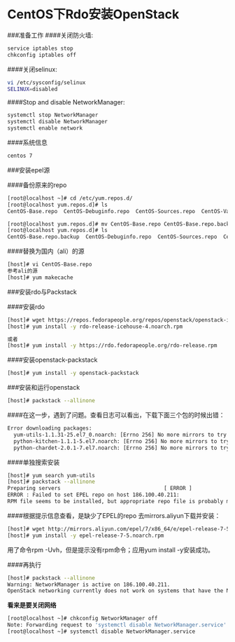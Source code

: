 CentOS下Rdo安装OpenStack
=====

###准备工作
####关闭防火墙:
```sh
service iptables stop        
chkconfig iptables off
```
####关闭selinux:
```sh
vi /etc/sysconfig/selinux           
SELINUX=disabled
```

####Stop and disable NetworkManager:
```sh
systemctl stop NetworkManager
systemctl disable NetworkManager
systemctl enable network
```
####系统信息
```sh
centos 7
```

###安装epel源

####备份原来的repo
```sh
[root@localhost ~]# cd /etc/yum.repos.d/
[root@localhost yum.repos.d]# ls
CentOS-Base.repo  CentOS-Debuginfo.repo  CentOS-Sources.repo  CentOS-Vault.repo

[root@localhost yum.repos.d]# mv CentOS-Base.repo CentOS-Base.repo.backup
[root@localhost yum.repos.d]# ls
CentOS-Base.repo.backup  CentOS-Debuginfo.repo  CentOS-Sources.repo  CentOS-Vault.repo
```
####替换为国内（ali）的源
```sh
[host]# vi CentOS-Base.repo
参考ali的源
[host]# yum makecache
```


###安装rdo与Packstack

####安装rdo
```sh
[host]# wget https://repos.fedorapeople.org/repos/openstack/openstack-icehouse/rdo-release-icehouse-4.noarch.rpm
[host]# yum install -y rdo-release-icehouse-4.noarch.rpm

或者
[host]# yum install -y https://rdo.fedorapeople.org/rdo-release.rpm
```
####安装openstack-packstack
```sh
[host]# yum install -y openstack-packstack
```
###安装和运行openstack 
```sh
[host]# packstack --allinone
```
####在这一步，遇到了问题。查看日志可以看出，下载下面三个包的时候出错：
```sh
Error downloading packages:
  yum-utils-1.1.31-25.el7_0.noarch: [Errno 256] No more mirrors to try.
  python-kitchen-1.1.1-5.el7.noarch: [Errno 256] No more mirrors to try.
  python-chardet-2.0.1-7.el7.noarch: [Errno 256] No more mirrors to try.
```
####单独搜索安装
```sh
[host]# yum search yum-utils
[host]# packstack --allinone
Preparing servers                                 [ ERROR ]
ERROR : Failed to set EPEL repo on host 186.100.40.211:
RPM file seems to be installed, but appropriate repo file is probably missing in /etc/yum.repos.d/
```
####根据提示信息查看，是缺少了EPEL的repo
去mirrors.aliyun下载并安装：
```sh
[host]# wget http://mirrors.aliyun.com/epel/7/x86_64/e/epel-release-7-5.noarch.rpm
[host]# yum install -y epel-release-7-5.noarch.rpm
```
用了命令rpm -Uvh，但是提示没有rpm命令；应用yum install -y安装成功。

####再执行
```sh
[host]# packstack --allinone
Warning: NetworkManager is active on 186.100.40.211. 
OpenStack networking currently does not work on systems that have the Network Manager service enabled.
```
**看来是要关闭网络**
```sh
[root@localhost ~]# chkconfig NetworkManager off
Note: Forwarding request to 'systemctl disable NetworkManager.service'.
[root@localhost ~]# systemctl disable NetworkManager.service
```
